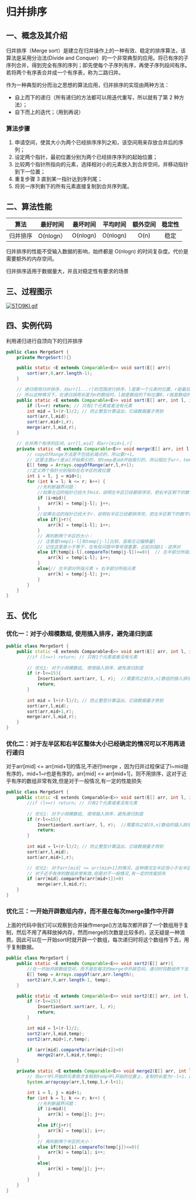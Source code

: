 # 归并排序

## 一、概念及其介绍

归并排序（Merge sort）是建立在归并操作上的一种有效、稳定的排序算法，该算法是采用分治法(Divide and Conquer）的一个非常典型的应用。将已有序的子序列合并，得到完全有序的序列；即先使每个子序列有序，再使子序列段间有序。若将两个有序表合并成一个有序表，称为二路归并。

作为一种典型的分而治之思想的算法应用，归并排序的实现由两种方法：

- 自上而下的递归（所有递归的方法都可以用迭代重写，所以就有了第 2 种方法）；
- 自下而上的迭代；（用到再说）



### 算法步骤

1. 申请空间，使其大小为两个已经排序序列之和，该空间用来存放合并后的序列；
2. 设定两个指针，最初位置分别为两个已经排序序列的起始位置；
3. 比较两个指针所指向的元素，选择相对小的元素放入到合并空间，并移动指针到下一位置；
4. 重复步骤 3 直到某一指针达到序列尾；
5. 将另一序列剩下的所有元素直接复制到合并序列尾。



## 二、算法性能

|   算法   | 最好时间  | 最坏时间 | 平均时间 | 额外空间 | 稳定性 |
| :------: | :-------: | :------: | :------: | :------: | :----: |
| 归并排序 | O(nlogn） | O(nlogn) | O(nlogn) |   O(n)   |  稳定  |

归并排序的性能不受输入数据的影响，始终都是 O(nlogn) 的时间复杂度。代价是需要额外的内存空间。

归并排序适用于数据量大，并且对稳定性有要求的场景



## 三、过程图示

[![5TO9KI.gif](https://z3.ax1x.com/2021/10/27/5TO9KI.gif)](https://imgtu.com/i/5TO9KI)



## 四、实例代码

利用递归进行自顶向下的归并排序

```java
public class MergeSort {
    private MergeSort(){}

    public static <E extends Comparable<E>> void sort(E[] arr){
        sort(arr,0,arr.length-1);
    }

    // 递归使用归并排序，对arr[l...r]的范围进行排序，l是第一个元素的位置，r是最后一个元素的位置，两边都是闭区间
    // 所以这种情况下，在递归调用长度为n的数组时，l就是数组的下标位置0，r就是数组的下标位置n-1
    public static <E extends Comparable<E>> void sort(E[] arr, int l, int r){
        if (l>=r) return; // 只有1个元素或者没有元素
        int mid = l+(r-l)/2; // 防止整型计算溢出，亿级数据量才用到
        sort(arr,l,mid);
        sort(arr,mid+1,r);
        merge(arr,l,mid,r);
    }

    // 合并两个有序的区间，arr[l,mid] 和arr[mid+1,r]
    private static <E extends Comparable<E>> void merge(E[] arr, int l, int mid, int r){
        // copyOfRange方法是不包括右端点的，所以要r+1。
        // 这里注意arr是从l开始索引的，但temp是从0开始索引的，所以相比于arr，temp有一个l的偏移量
        E[] temp = Arrays.copyOfRange(arr,l,r+1);
        //定义两个指针分别指向左右半区的首位置
        int i = l, j = mid+1;
        for (int k = l; k <= r; k++) {
            //先判断越界问题：
            //如果左边的指针已经大于mid，说明左半区已经都排序完，把右半区剩下的数字放入arr，temp数组偏移量为l。
            if (i>mid){
                arr[k] = temp[j-l]; j++;
            }
            //如果右边的指针已经大于r，说明右半区已经都排序完，把左半区剩下的数字放入arr，temp数组偏移量为l。
            else if(j>r){
                arr[k] = temp[i-l]; i++;
            }
            // 再判断两个半区的大小：
            // 注意是temp[i-l]和temp[j-l]比较，容易忘记偏移量l
            // 记住这里是小于等于，在有些问题中等号很重要，比如剑指51：逆序对
            else if(temp[i-l].compareTo(temp[j-l])<=0){  // 左半部分所指元素 <= 右半部分所指元素
                arr[k] = temp[i-l]; i++;
            }
            else{// 左半部分所指元素 > 右半部分所指元素
                arr[k] = temp[j-l]; j++;
            }
        }
    }
}
```





## 五、优化

### 优化一：对于小规模数组, 使用插入排序，避免递归到底

```c++
public class MergeSort {    
	public static <E extends Comparable<E>> void sort(E[] arr, int l, int r){
        //if (l>=r) return; // 只有1个元素或者没有元素
        
        // 优化1: 对于小规模数组, 使用插入排序，避免递归到底
        if (r-l<=15){
            InsertionSort.sort(arr, l, r);  //需要将之前[0,n]数组的插入排序改写为[l,r]的
            return;
        }
            
        int mid = l+(r-l)/2; // 防止整型计算溢出，亿级数据量才用到
        sort(arr,l,mid);
        sort(arr,mid+1,r);
        merge(arr,l,mid,r);
    }
}
```



### 优化二：对于左半区和右半区整体大小已经确定的情况可以不用再进行递归

对于arr[mid] <= arr[mid+1]的情况,不进行merge ，因为归并过程保证了l~mid是有序的，mid+1~r也是有序的，arr[mid] <= arr[mid+1]，则不用排序，这对于近乎有序的数组非常有效,但是对于一般情况,有一定的性能损失

```c++
public class MergeSort {    
	public static <E extends Comparable<E>> void sort(E[] arr, int l, int r){
        //if (l>=r) return; // 只有1个元素或者没有元素
        
        // 优化1: 对于小规模数组, 使用插入排序，避免递归到底
        if (r-l<=15){
            InsertionSort.sort(arr, l, r);  //需要将之前[0,n]数组的插入排序改写为[l,r]的
            return;
        }
            
        int mid = l+(r-l)/2; // 防止整型计算溢出，亿级数据量才用到
        sort(arr,l,mid);
        sort(arr,mid+1,r);

        // 优化2: 对于arr[mid] <= arr[mid+1]的情况，这种情况左半区恒小于右半区，不需要进行merge
        // 对于近乎有序的数组非常有效,但是对于一般情况,有一定的性能损失
        if (arr[mid].compareTo(arr[mid+1])>0)
            merge(arr,l,mid,r);
    }
}
```



### 优化三：一开始开辟数组内存，而不是在每次merge操作中开辟

上面的代码中我们可以观察到合并操作merge()方法每次都开辟了一个数组用于复制，然后不用了再释放掉内存，然而merge的次数是比较多的，这无疑是一种浪费。因此可以在一开始sort时就开辟一个数组，每次递归时将这个数组传下去，用于复制数据。

```java
public class MergeSort {
    public static <E extends Comparable<E>> void sort2(E[] arr){
        //在一开始开辟数组空间，而不是在每次的merge中开辟空间。递归时将数组传下去
        E[] temp = Arrays.copyOf(arr,arr.length);
        sort2(arr,0,arr.length-1, temp);
    }

    public static <E extends Comparable<E>> void sort2(E[] arr, int l, int r, E[] temp){
        if (r-l<=15){
            InsertionSort.sort(arr, l, r);
            return;
        }

        int mid = l+(r-l)/2;
        sort2(arr,l,mid,temp);
        sort2(arr,mid+1,r,temp);

        if (arr[mid].compareTo(arr[mid+1])>0)
            merge2(arr,l,mid,r,temp);
    }

    private static <E extends Comparable<E>> void merge2(E[] arr, int l, int mid, int r, E[] temp){
        // 将arr中l开始的元素依次复制到temp中l开始的位置上，复制的长度为r-l+1，这样下面就没有l的偏移量了
        System.arraycopy(arr,l,temp,l,r-l+1);

        int i = l, j = mid+1;
        for (int k = l; k <= r; k++) {
            //先判断越界问题：
            if (i>mid){
                arr[k] = temp[j]; j++;
            }
            else if(j>r){
                arr[k] = temp[i]; i++;
            }
            // 再判断两个半区的大小：
            else if(temp[i].compareTo(temp[j])<=0){  
                arr[k] = temp[i]; i++;
            }
            else{
                arr[k] = temp[j]; j++;
            }
        }
    }
}
```







